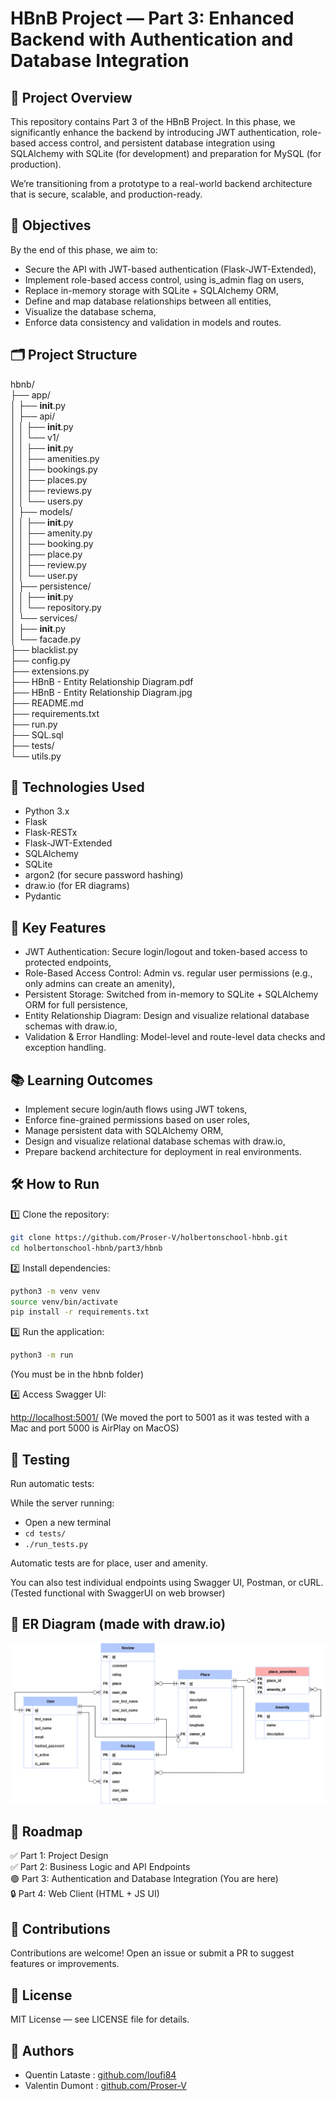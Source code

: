 # HBnB Project — Part 3: Enhanced Backend with Authentication and Database Integration

## 📖 Project Overview

This repository contains Part 3 of the HBnB Project. In this phase, we significantly enhance the backend by introducing JWT authentication, role-based access control, and persistent database integration using SQLAlchemy with SQLite (for development) and preparation for MySQL (for production).

We’re transitioning from a prototype to a real-world backend architecture that is secure, scalable, and production-ready.

## 🚀 Objectives

By the end of this phase, we aim to:

+ Secure the API with JWT-based authentication (Flask-JWT-Extended),
+ Implement role-based access control, using is_admin flag on users,
+ Replace in-memory storage with SQLite + SQLAlchemy ORM,
+ Define and map database relationships between all entities,
+ Visualize the database schema,
+ Enforce data consistency and validation in models and routes.

## 🗂 Project Structure

hbnb/  
├── app/  
│   ├── __init__.py  
│   ├── api/  
│   │   ├── __init__.py  
│   │   └── v1/  
│   │       ├── __init__.py  
│   │       ├── amenities.py  
│   │       ├── bookings.py  
│   │       ├── places.py  
│   │       ├── reviews.py  
│   │       └── users.py  
│   ├── models/  
│   │   ├── __init__.py  
│   │   ├── amenity.py  
│   │   ├── booking.py  
│   │   ├── place.py  
│   │   ├── review.py  
│   │   └── user.py  
│   ├── persistence/  
│   │   ├── __init__.py  
│   │   └── repository.py  
│   └── services/  
│       ├── __init__.py  
│       └── facade.py  
├── blacklist.py  
├── config.py  
├── extensions.py  
├── HBnB - Entity Relationship Diagram.pdf  
├── HBnB - Entity Relationship Diagram.jpg  
├── README.md  
├── requirements.txt  
├── run.py  
├── SQL.sql  
├── tests/  
└── utils.py  

## 🔧 Technologies Used

+ Python 3.x
+ Flask
+ Flask-RESTx
+ Flask-JWT-Extended
+ SQLAlchemy
+ SQLite
+ argon2 (for secure password hashing)
+ draw.io (for ER diagrams)
+ Pydantic

## 🧩 Key Features

+ JWT Authentication: Secure login/logout and token-based access to protected endpoints,
+ Role-Based Access Control: Admin vs. regular user permissions (e.g., only admins can create an amenity),
+ Persistent Storage: Switched from in-memory to SQLite + SQLAlchemy ORM for full persistence,
+ Entity Relationship Diagram: Design and visualize relational database schemas with draw.io,
+ Validation & Error Handling: Model-level and route-level data checks and exception handling.

## 📚 Learning Outcomes

+ Implement secure login/auth flows using JWT tokens,
+ Enforce fine-grained permissions based on user roles,
+ Manage persistent data with SQLAlchemy ORM,
+ Design and visualize relational database schemas with draw.io,
+ Prepare backend architecture for deployment in real environments.

## 🛠 How to Run

1️⃣ Clone the repository:

```bash
git clone https://github.com/Proser-V/holbertonschool-hbnb.git
cd holbertonschool-hbnb/part3/hbnb
```

2️⃣ Install dependencies:

```bash
python3 -m venv venv
source venv/bin/activate
pip install -r requirements.txt
```

3️⃣ Run the application:

```bash
python3 -m run
```
(You must be in the hbnb folder)

4️⃣ Access Swagger UI:

[http://localhost:5001/](http://localhost:5001/)
(We moved the port to 5001 as it was tested with a Mac and port 5000 is AirPlay on MacOS)

## 🧪 Testing

Run automatic tests:

While the server running:
+ Open a new terminal
+ ```cd tests/```
+ ```./run_tests.py```

Automatic tests are for place, user and amenity.

You can also test individual endpoints using Swagger UI, Postman, or cURL.
(Tested functional with SwaggerUI on web browser)

## 🧬 ER Diagram (made with draw.io)

![Entity Relationship Diagram for HBnB project](HBnB%20-%20Entity%20Relationship%20Diagram.jpg)

## 🚧 Roadmap

✅ Part 1: Project Design  
✅ Part 2: Business Logic and API Endpoints  
🟢 Part 3: Authentication and Database Integration (You are here)  
🔒 Part 4: Web Client (HTML + JS UI)  

## 🤝 Contributions

Contributions are welcome! Open an issue or submit a PR to suggest features or improvements.

## 📄 License

MIT License — see LICENSE file for details.

## 🤝 Authors

+ Quentin Lataste : [github.com/loufi84](https://github.com/loufi84)
+ Valentin Dumont : [github.com/Proser-V](https://github.com/Proser-V)

